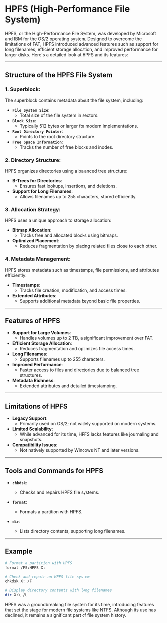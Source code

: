 # HPFS (High-Performance File System)

HPFS, or the High-Performance File System, was developed by Microsoft and IBM for the OS/2 operating system. Designed to overcome the limitations of FAT, HPFS introduced advanced features such as support for long filenames, efficient storage allocation, and improved performance for larger disks. Here's a detailed look at HPFS and its features:

---

## Structure of the HPFS File System

### 1. Superblock:
The superblock contains metadata about the file system, including:

- **`File System Size`**:
    - Total size of the file system in sectors.
- **`Block Size`**:
    - Typically 512 bytes or larger for modern implementations.
- **`Root Directory Pointer`**:
    - Points to the root directory structure.
- **`Free Space Information`**:
    - Tracks the number of free blocks and inodes.

### 2. Directory Structure:
HPFS organizes directories using a balanced tree structure:

- **B-Trees for Directories**:
    - Ensures fast lookups, insertions, and deletions.
- **Support for Long Filenames**:
    - Allows filenames up to 255 characters, stored efficiently.

### 3. Allocation Strategy:
HPFS uses a unique approach to storage allocation:

- **Bitmap Allocation**:
    - Tracks free and allocated blocks using bitmaps.
- **Optimized Placement**:
    - Reduces fragmentation by placing related files close to each other.

### 4. Metadata Management:
HPFS stores metadata such as timestamps, file permissions, and attributes efficiently:

- **Timestamps**:
    - Tracks file creation, modification, and access times.
- **Extended Attributes**:
    - Supports additional metadata beyond basic file properties.

---

## Features of HPFS

- **Support for Large Volumes**:
    - Handles volumes up to 2 TB, a significant improvement over FAT.
- **Efficient Storage Allocation**:
    - Reduces fragmentation and optimizes file access times.
- **Long Filenames**:
    - Supports filenames up to 255 characters.
- **Improved Performance**:
    - Faster access to files and directories due to balanced tree structures.
- **Metadata Richness**:
    - Extended attributes and detailed timestamping.

---

## Limitations of HPFS

- **Legacy Support**:
    - Primarily used on OS/2; not widely supported on modern systems.
- **Limited Scalability**:
    - While advanced for its time, HPFS lacks features like journaling and snapshots.
- **Compatibility Issues**:
    - Not natively supported by Windows NT and later versions.

---

## Tools and Commands for HPFS

- **`chkdsk`**:
    - Checks and repairs HPFS file systems.

- **`format`**:
    - Formats a partition with HPFS.

- **`dir`**:
    - Lists directory contents, supporting long filenames.

---

## Example

```bash
# Format a partition with HPFS
format /FS:HPFS X:

# Check and repair an HPFS file system
chkdsk X: /F

# Display directory contents with long filenames
dir X:\ /L
```

HPFS was a groundbreaking file system for its time, introducing features that set the stage for modern file systems like NTFS. Although its use has declined, it remains a significant part of file system history.